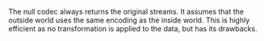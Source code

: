 The null codec always returns the original streams. It assumes that the outside world uses the same encoding as the inside world. This is highly efficient as no transformation is applied to the data, but has its drawbacks.